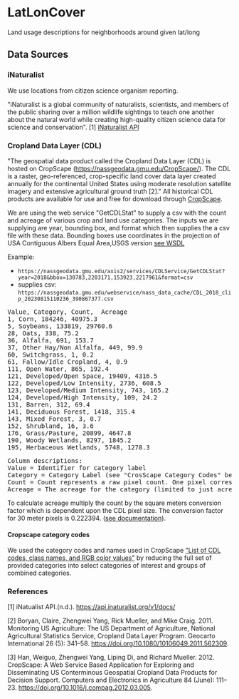 # LatLonCover
Land usage descriptions for neighborhoods around given lat/long

## Data Sources

### iNaturalist

We use locations from citizen science organism reporting.

"iNaturalist is a global community of naturalists, scientists, and members of the public sharing over a million wildlife sightings to teach one another about the natural world while creating high-quality citizen science data for science and conservation". [1]
[iNaturalist API](https://api.inaturalist.org/v1/docs/)

### Cropland Data Layer (CDL)

"The geospatial data product called the Cropland Data Layer (CDL) is hosted on CropScape (https://nassgeodata.gmu.edu/CropScape/). The CDL is a raster, geo-referenced, crop-specific land cover data layer created annually for the continental United States using moderate resolution satellite imagery and extensive agricultural ground truth [2]." All historical CDL products are available for use and free for download through [CropScape](https://nassgeodata.gmu.edu/CropScape/devhelp/help.html).

We are using the web service "GetCDLStat" to supply a csv with the count and acreage of various crop and land use categories.  The inputs we are supplying are year, bounding box, and format which then supplies the a csv file with these data. Bounding boxes use coordinates in the projection of USA Contiguous Albers Equal Area,USGS version [see WSDL](https://nassgeodata.gmu.edu/axis2/services/CDLService?wsdl)

Example:
* `https://nassgeodata.gmu.edu/axis2/services/CDLService/GetCDLStat?year=2018&bbox=130783,2203171,153923,2217961&format=csv`
* supplies csv: `https://nassgeodata.gmu.edu/webservice/nass_data_cache/CDL_2018_clip_20230815110236_390867377.csv`

<pre>
Value, Category, Count,  Acreage
1, Corn, 184246, 40975.3
5, Soybeans, 133819, 29760.6
28, Oats, 338, 75.2
36, Alfalfa, 691, 153.7
37, Other Hay/Non Alfalfa, 449, 99.9
60, Switchgrass, 1, 0.2
61, Fallow/Idle Cropland, 4, 0.9
111, Open Water, 865, 192.4
121, Developed/Open Space, 19409, 4316.5
122, Developed/Low Intensity, 2736, 608.5
123, Developed/Medium Intensity, 743, 165.2
124, Developed/High Intensity, 109, 24.2
131, Barren, 312, 69.4
141, Deciduous Forest, 1418, 315.4
143, Mixed Forest, 3, 0.7
152, Shrubland, 16, 3.6
176, Grass/Pasture, 20899, 4647.8
190, Woody Wetlands, 8297, 1845.2
195, Herbaceous Wetlands, 5748, 1278.3
</pre>

<pre>
Column descriptions:
Value = Identifier for category label
Category = Category Label (see "CrosScape Category Codes" below)
Count = Count represents a raw pixel count. One pixel corresponds to 30 meters.
Acreage = The acreage for the category (limited to just acreage within the bounding box supplied) at the time point(year) supplied. 
</pre>

To calculate acreage multiply the count by the square meters conversion factor which is dependent upon the CDL pixel size. The conversion factor for 30 meter pixels is 0.222394. ([see documentation](https://www.nass.usda.gov/Research_and_Science/Cropland/sarsfaqs2.php#Section2_1.0)).

#### Cropscape category codes

We used the category codes and names used in CropScape ["List of CDL codes, class names, and RGB color values"](https://www.nass.usda.gov/Research_and_Science/Cropland/docs/CDL_codes_names_colors.xlsx) by reducing the full set of provided categories into select categories of interest and groups of combined categories.

### References

[1] iNatualist API.(n.d.). https://api.inaturalist.org/v1/docs/ 

[2] Boryan, Claire, Zhengwei Yang, Rick Mueller, and Mike Craig. 2011. Monitoring US Agriculture: The US Department of Agriculture, National Agricultural Statistics Service, Cropland Data Layer Program. Geocarto International 26 (5): 341–58. https://doi.org/10.1080/10106049.2011.562309.

[3] Han, Weiguo, Zhengwei Yang, Liping Di, and Richard Mueller. 2012. CropScape: A Web Service Based Application for Exploring and Disseminating US Conterminous Geospatial Cropland Data Products for Decision Support. Computers and Electronics in Agriculture 84 (June): 111–23. https://doi.org/10.1016/j.compag.2012.03.005.

